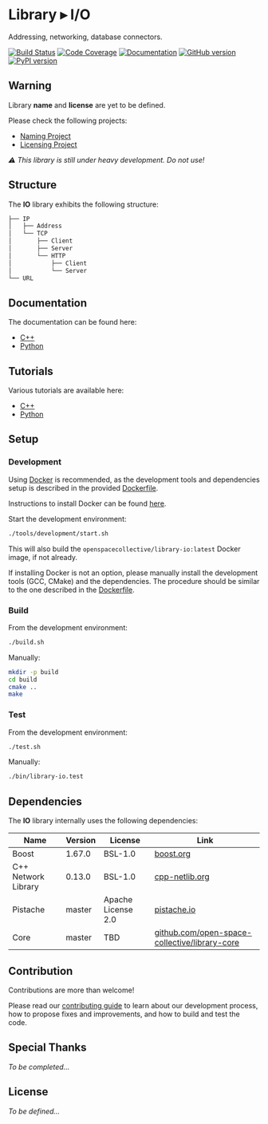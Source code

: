 Library ▸ I/O
=============

Addressing, networking, database connectors.

[![Build Status](https://travis-ci.com/open-space-collective/library-io.svg?branch=master)](https://travis-ci.com/open-space-collective/library-io)
[![Code Coverage](https://codecov.io/gh/open-space-collective/library-io/branch/master/graph/badge.svg)](https://codecov.io/gh/open-space-collective/library-io)
[![Documentation](https://media.readthedocs.org/static/projects/badges/passing-flat.svg)](https://open-space-collective.github.io/library-io)
[![GitHub version](https://badge.fury.io/gh/open-space-collective%2Flibrary-io.svg)](https://badge.fury.io/gh/open-space-collective%2Flibrary-io)
[![PyPI version](https://badge.fury.io/py/LibraryIOPy.svg)](https://badge.fury.io/py/LibraryIOPy)

## Warning

Library **name** and **license** are yet to be defined.

Please check the following projects:

- [Naming Project](https://github.com/orgs/open-space-collective/projects/1)
- [Licensing Project](https://github.com/orgs/open-space-collective/projects/2)

*⚠ This library is still under heavy development. Do not use!*

## Structure

The **IO** library exhibits the following structure:

```txt
├── IP
│   ├── Address
│   └── TCP
│       ├── Client
│       ├── Server
│       └── HTTP
│           ├── Client
│           └── Server
└── URL
```

## Documentation

The documentation can be found here:

- [C++](https://open-space-collective.github.io/library-io)
- [Python](./bindings/python/docs)

## Tutorials

Various tutorials are available here:

- [C++](./tutorials/cpp)
- [Python](./tutorials/python)

## Setup

### Development

Using [Docker](https://www.docker.com) is recommended, as the development tools and dependencies setup is described in the provided [Dockerfile](./tools/development/docker/Dockerfile).

Instructions to install Docker can be found [here](https://docs.docker.com/install/).

Start the development environment:

```bash
./tools/development/start.sh
```

This will also build the `openspacecollective/library-io:latest` Docker image, if not already.

If installing Docker is not an option, please manually install the development tools (GCC, CMake) and the dependencies.
The procedure should be similar to the one described in the [Dockerfile](./tools/development/docker/Dockerfile).

### Build

From the development environment:

```bash
./build.sh
```

Manually:

```bash
mkdir -p build
cd build
cmake ..
make
```

### Test

From the development environment:

```bash
./test.sh
```

Manually:

```bash
./bin/library-io.test
```

## Dependencies

The **IO** library internally uses the following dependencies:

| Name                | Version | License                | Link                                                                                                   |
|---------------------|---------|------------------------|--------------------------------------------------------------------------------------------------------|
| Boost               | 1.67.0  | BSL-1.0                | [boost.org](https://www.boost.org)                                                                     |
| C++ Network Library | 0.13.0  | BSL-1.0                | [cpp-netlib.org](https://cpp-netlib.org)                                                               |
| Pistache            | master  | Apache License 2.0     | [pistache.io](http://pistache.io)                                                                      |
| Core                | master  | TBD                    | [github.com/open-space-collective/library-core](https://github.com/open-space-collective/library-core) |

## Contribution

Contributions are more than welcome!

Please read our [contributing guide](CONTRIBUTING.md) to learn about our development process, how to propose fixes and improvements, and how to build and test the code.

## Special Thanks

*To be completed...*

## License

*To be defined...*